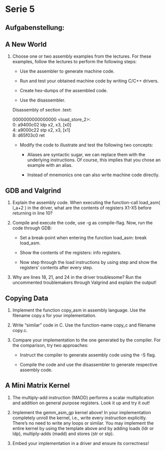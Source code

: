 # Serie 5

## Aufgabenstellung:

## A New World

1. Choose one or two assembly examples from the lectures. For these examples, follow the lectures to perform the following steps:

    - Use the assembler to generate machine code.

    - Run and test your obtained machine code by writing C/C++ drivers.

    - Create hex-dumps of the assembled code.

    - Use the disassembler.

    Disassembly of section .text:

    0000000000000000 <load_store_2>:  
        0:   a9400c02        ldp     x2, x3, [x0]  
        4:   a9000c22        stp     x2, x3, [x1]  
        8:   d65f03c0        ret  


    - Modify the code to illustrate and test the following two concepts:

        - Aliases are syntactic sugar, we can replace them with the underlying instructions. Of course, this implies that you chose an example with an alias.

        - Instead of mnemonics one can also write machine code directly.


## GDB and Valgrind

1. Explain the assembly code. When executing the function-call load_asm( l_a+2 ) in the driver, what are the contents of registers X1-X5 before returning in line 10?

2. Compile and execute the code, use -g as compile-flag. Now, run the code through GDB:
    - Set a break-point when entering the function load_asm: break load_asm.

    - Show the contents of the registers: info registers.

    - Now step through the load instructions by using step and show the registers’ contents after every step.

3. Why are lines 18, 21, and 24 in the driver troublesome? Run the uncommented troublemakers through Valgrind and explain the output!


## Copying Data

1. Implement the function copy_asm in assembly language. Use the filename copy.s for your implementation.

2. Write “similar” code in C. Use the function-name copy_c and filename copy.c.

3. Compare your implementation to the one generated by the compiler. For the comparison, try two approaches:
    - Instruct the compiler to generate assembly code using the -S flag.

    - Compile the code and use the disassembler to generate respective assembly code.


## A Mini Matrix Kernel

1. The multiply-add instruction (MADD) performs a scalar multiplication and addition on general purpose registers. Look it up and try it out!

2. Implement the gemm_asm_gp kernel above! In your implementation completely unroll the kernel, i.e., write every instruction explicitly. There’s no need to write any loops or similar. You may implement the entire kernel by using the template above and by adding loads (ldr or ldp), multiply-adds (madd) and stores (str or stp).

3. Embed your implementation in a driver and ensure its correctness!



